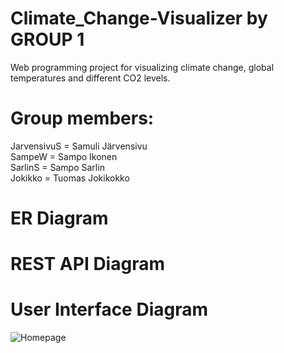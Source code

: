# Climate_Change-Visualizer by GROUP 1
Web programming project for visualizing climate change, global temperatures and different CO2 levels.

# Group members:
JarvensivuS = Samuli Järvensivu\
SampeW = Sampo Ikonen\
SarlinS = Sampo Sarlin\
Jokikko = Tuomas Jokikokko

# ER Diagram

# REST API Diagram

# User Interface Diagram
![Homepage](https://user-images.githubusercontent.com/47556122/224926141-3f571d31-6522-49dd-9c1a-a41bc3b51d60.png)
